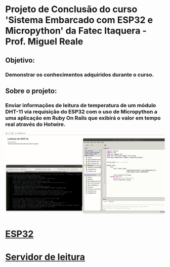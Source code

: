 # Projeto de Conclusão do curso 'Sistema Embarcado com ESP32 e Micropython' da Fatec Itaquera - Prof. Miguel Reale

## Objetivo:
### Demonstrar os conhecimentos adquiridos durante o curso.

## Sobre o projeto:
### Enviar informações de leitura de temperatura de um módulo DHT-11 via requisição do ESP32 com o uso de Micropython a uma aplicação em Ruby On Rails que exibirá o valor em tempo real através do Hotwire.

![projeto](https://raw.githubusercontent.com/claudimf/projeto_fatec/main/fatec_202106150737.gif)

# [ESP32](https://github.com/claudimf/projeto_fatec/tree/main/ESP32)
# [Servidor de leitura](https://github.com/claudimf/projeto_fatec/tree/main/servidor)
